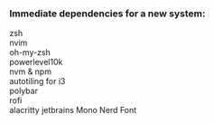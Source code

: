 ### Immediate dependencies for a new system:
zsh <br>
nvim <br>
oh-my-zsh <br>
powerlevel10k <br>
nvm & npm <br>
autotiling for i3 <br>
polybar <br>
rofi <br>
alacritty
jetbrains Mono Nerd Font <br>

